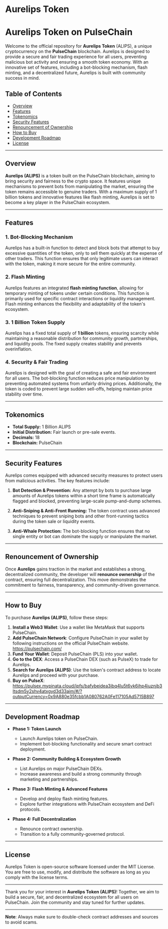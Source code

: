 # Aurelips Token 

# Aurelips Token on PulseChain

Welcome to the official repository for **Aurelips Token** (ALIPS), a unique cryptocurrency on the **PulseChain** blockchain. Aurelips is designed to provide a secure and fair trading experience for all users, preventing malicious bot activity and ensuring a smooth token economy. With an innovative set of features, including a bot-blocking mechanism, flash minting, and a decentralized future, Aurelips is built with community success in mind.

## Table of Contents

- [Overview](#overview)
- [Features](#features)
- [Tokenomics](#tokenomics)
- [Security Features](#security-features)
- [Renouncement of Ownership](#renouncement-of-ownership)
- [How to Buy](#how-to-buy)
- [Development Roadmap](#development-roadmap)
- [License](#license)

---

## Overview

**Aurelips (ALIPS)** is a token built on the PulseChain blockchain, aiming to bring security and fairness to the crypto space. It features unique mechanisms to prevent bots from manipulating the market, ensuring the token remains accessible to genuine traders. With a maximum supply of 1 billion tokens and innovative features like flash minting, Aurelips is set to become a key player in the PulseChain ecosystem.

---

## Features

### 1. **Bot-Blocking Mechanism**
Aurelips has a built-in function to detect and block bots that attempt to buy excessive quantities of the token, only to sell them quickly at the expense of other traders. This function ensures that only legitimate users can interact with the token, making it more secure for the entire community.

### 2. **Flash Minting**
Aurelips features an integrated **flash minting function**, allowing for temporary minting of tokens under certain conditions. This function is primarily used for specific contract interactions or liquidity management. Flash minting enhances the flexibility and adaptability of the token's ecosystem.

### 3. **1 Billion Token Supply**
Aurelips has a fixed total supply of **1 billion** tokens, ensuring scarcity while maintaining a reasonable distribution for community growth, partnerships, and liquidity pools. The fixed supply creates stability and prevents overinflation.

### 4. **Security & Fair Trading**
Aurelips is designed with the goal of creating a safe and fair environment for all users. The bot-blocking function reduces price manipulation by preventing automated systems from unfairly driving prices. Additionally, the token is coded to prevent large sudden sell-offs, helping maintain price stability over time.

---

## Tokenomics

- **Total Supply:** 1 Billion ALIPS
- **Initial Distribution:** Fair launch or pre-sale events.
- **Decimals:** 18
- **Blockchain:** PulseChain

---

## Security Features

Aurelips comes equipped with advanced security measures to protect users from malicious activities. The key features include:

1. **Bot Detection & Prevention:** Any attempt by bots to purchase large amounts of Aurelips tokens within a short time frame is automatically flagged and blocked, preventing large-scale pump-and-dump schemes.
   
2. **Anti-Sniping & Anti-Front Running:** The token contract uses advanced techniques to prevent sniping bots and other front-running tactics during the token sale or liquidity events.

3. **Anti-Whale Protection:** The bot-blocking function ensures that no single entity or bot can dominate the supply or manipulate the market.

---

## Renouncement of Ownership

Once **Aurelips** gains traction in the market and establishes a strong, decentralized community, the developer will **renounce ownership** of the contract, ensuring full decentralization. This move demonstrates the commitment to fairness, transparency, and community-driven governance.

---

## How to Buy

To purchase **Aurelips (ALIPS)**, follow these steps:

1. **Install a Web3 Wallet**: Use a wallet like MetaMask that supports PulseChain.
2. **Add PulseChain Network**: Configure PulseChain in your wallet by following instructions on the official PulseChain website. https://pulsechain.com/
3. **Fund Your Wallet**: Deposit PulseChain (PLS) into your wallet.
4. **Go to the DEX**: Access a PulseChain DEX (such as PulseX) to trade for Aurelips.
5. **Search for Aurelips (ALIPS)**: Use the token's contract address to locate Aurelips and proceed with your purchase.
6. **Buy on PulseX**: https://pulsex.mypinata.cloud/ipfs/bafybeidea3ibq4lu5t6vk6ihp4iuznjb3ltsdm5y2shv4atxgyd3d33aim/#/?outputCurrency=0x9A880e35fcbb1A080762A0Fe117105Ad5715B897

---

## Development Roadmap

- **Phase 1: Token Launch**
  - Launch Aurelips token on PulseChain.
  - Implement bot-blocking functionality and secure smart contract deployment.
  
- **Phase 2: Community Building & Ecosystem Growth**
  - List Aurelips on major PulseChain DEXs.
  - Increase awareness and build a strong community through marketing and partnerships.
  
- **Phase 3: Flash Minting & Advanced Features**
  - Develop and deploy flash minting features.
  - Explore further integrations with PulseChain ecosystem and DeFi protocols.

- **Phase 4: Full Decentralization**
  - Renounce contract ownership.
  - Transition to a fully community-governed protocol.

---

## License

Aurelips Token is open-source software licensed under the MIT License. You are free to use, modify, and distribute the software as long as you comply with the license terms.

---

Thank you for your interest in **Aurelips Token (ALIPS)**! Together, we aim to build a secure, fair, and decentralized ecosystem for all users on PulseChain. Join the community and stay tuned for further updates.

--- 

**Note**: Always make sure to double-check contract addresses and sources to avoid scams.

